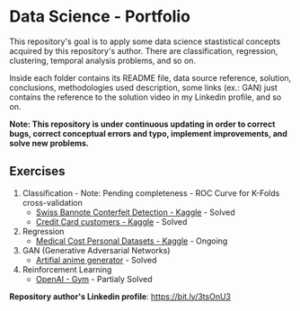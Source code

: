 # Data Science - Portfolio

This repository's goal is to apply some data science stastistical concepts acquired by this repository's author.
There are classification, regression, clustering, temporal analysis problems, and so on.

Inside each folder contains its README file, data source reference, solution, conclusions, methodologies used description, some links (ex.: GAN) just contains the reference to the solution video in my Linkedin profile, and so on.

**Note: This repository is under continuous updating in order to correct bugs, correct conceptual errors and typo, implement improvements, and solve new problems.**

## Exercises
1. Classification - Note: Pending completeness - ROC Curve for K-Folds cross-validation
   - [Swiss Bannote Conterfeit Detection - Kaggle](classification/swiss_banknote) - Solved 
   - [Credit Card customers - Kaggle](classification/credit_card_customers) - Solved
2. Regression
   - [Medical Cost Personal Datasets - Kaggle](regression/insurance_forecast) - Ongoing
3. GAN (Generative Adversarial Networks)
   - [Artifial anime generator](https://bit.ly/3sVqOE1) - Solved
4. Reinforcement Learning
   - [OpenAI - Gym](https://github.com/TheVini/ReinforcementLearning_OpenAI) - Partialy Solved

**Repository author's Linkedin profile**: https://bit.ly/3tsOnU3
